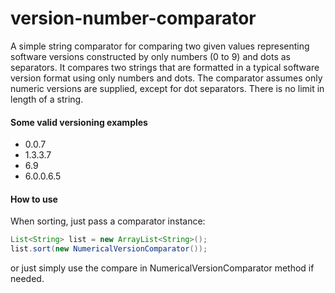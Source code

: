 # version-number-comparator

A simple string comparator for comparing two given values representing software versions constructed by only numbers (0 to 9) and dots as separators. It compares two strings that are formatted in a typical software version format using only numbers and dots. 
The comparator assumes only numeric versions are supplied, except for dot separators.
There is no limit in length of a string.

#### Some valid versioning examples
- 0.0.7
- 1.3.3.7
- 6.9
- 6.0.0.6.5

#### How to use
When sorting, just pass a comparator instance:
```java
List<String> list = new ArrayList<String>();
list.sort(new NumericalVersionComparator());
```
or just simply use the compare in NumericalVersionComparator method if needed.
